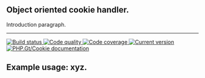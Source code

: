Object oriented cookie handler.
-------------------------------

Introduction paragraph.

***

<a href="https://circleci.com/gh/PhpGt/Cookie" target="_blank">
	<img src="https://img.shields.io/circleci/project/PhpGt/Cookie/master.svg?style=flat-square" alt="Build status" />
</a>
<a href="https://scrutinizer-ci.com/g/PhpGt/Cookie" target="_blank">
	<img src="https://img.shields.io/scrutinizer/g/PhpGt/Cookie/master.svg?style=flat-square" alt="Code quality" />
</a>
<a href="https://scrutinizer-ci.com/g/PhpGt/Cookie" target="_blank">
	<img src="https://img.shields.io/scrutinizer/coverage/g/PhpGt/Cookie/master.svg?style=flat-square" alt="Code coverage" />
</a>
<a href="https://packagist.org/packages/PhpGt/Cookie" target="_blank">
	<img src="https://img.shields.io/packagist/v/PhpGt/Cookie.svg?style=flat-square" alt="Current version" />
</a>
<a href="http://www.php.gt/cookie" target="_blank">
	<img src="https://img.shields.io/badge/docs-www.php.gt/cookie-26a5e3.svg?style=flat-square" alt="PHP.Gt/Cookie documentation" />
</a>

## Example usage: xyz.